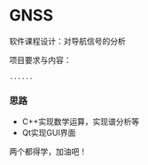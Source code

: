 # GNSS
软件课程设计：对导航信号的分析

项目要求与内容：
```
......

```

### 思路
- C++实现数学运算，实现谱分析等
- Qt实现GUI界面

两个都得学，加油吧！
